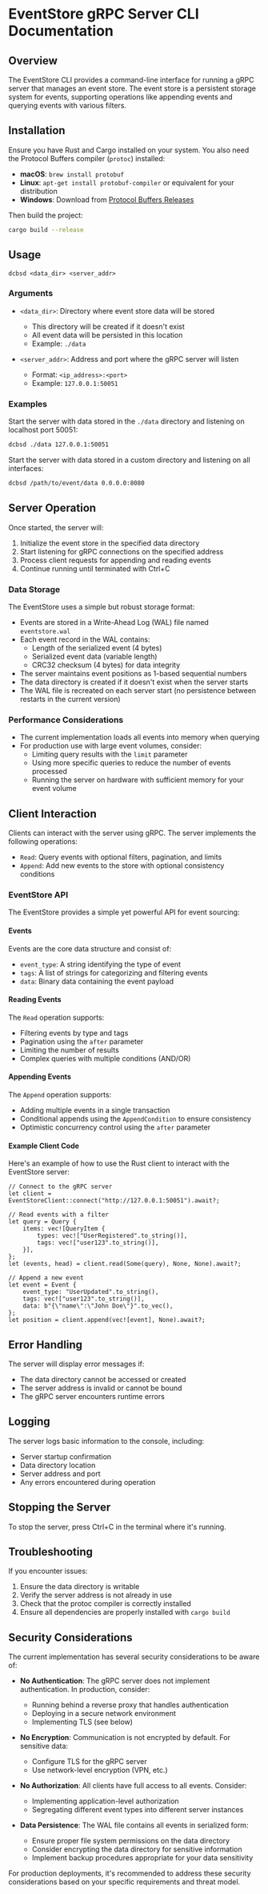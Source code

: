 # EventStore gRPC Server CLI Documentation

## Overview

The EventStore CLI provides a command-line interface for running a gRPC server that manages an event store. The event store is a persistent storage system for events, supporting operations like appending events and querying events with various filters.

## Installation

Ensure you have Rust and Cargo installed on your system. You also need the Protocol Buffers compiler (`protoc`) installed:

- **macOS**: `brew install protobuf`
- **Linux**: `apt-get install protobuf-compiler` or equivalent for your distribution
- **Windows**: Download from [Protocol Buffers Releases](https://github.com/protocolbuffers/protobuf/releases)

Then build the project:

```bash
cargo build --release
```

## Usage

```
dcbsd <data_dir> <server_addr>
```

### Arguments

- `<data_dir>`: Directory where event store data will be stored
  - This directory will be created if it doesn't exist
  - All event data will be persisted in this location
  - Example: `./data`

- `<server_addr>`: Address and port where the gRPC server will listen
  - Format: `<ip_address>:<port>`
  - Example: `127.0.0.1:50051`

### Examples

Start the server with data stored in the `./data` directory and listening on localhost port 50051:

```bash
dcbsd ./data 127.0.0.1:50051
```

Start the server with data stored in a custom directory and listening on all interfaces:

```bash
dcbsd /path/to/event/data 0.0.0.0:8080
```

## Server Operation

Once started, the server will:

1. Initialize the event store in the specified data directory
2. Start listening for gRPC connections on the specified address
3. Process client requests for appending and reading events
4. Continue running until terminated with Ctrl+C

### Data Storage

The EventStore uses a simple but robust storage format:

- Events are stored in a Write-Ahead Log (WAL) file named `eventstore.wal`
- Each event record in the WAL contains:
  - Length of the serialized event (4 bytes)
  - Serialized event data (variable length)
  - CRC32 checksum (4 bytes) for data integrity
- The server maintains event positions as 1-based sequential numbers
- The data directory is created if it doesn't exist when the server starts
- The WAL file is recreated on each server start (no persistence between restarts in the current version)

### Performance Considerations

- The current implementation loads all events into memory when querying
- For production use with large event volumes, consider:
  - Limiting query results with the `limit` parameter
  - Using more specific queries to reduce the number of events processed
  - Running the server on hardware with sufficient memory for your event volume

## Client Interaction

Clients can interact with the server using gRPC. The server implements the following operations:

- `Read`: Query events with optional filters, pagination, and limits
- `Append`: Add new events to the store with optional consistency conditions

### EventStore API

The EventStore provides a simple yet powerful API for event sourcing:

#### Events

Events are the core data structure and consist of:
- `event_type`: A string identifying the type of event
- `tags`: A list of strings for categorizing and filtering events
- `data`: Binary data containing the event payload

#### Reading Events

The `Read` operation supports:
- Filtering events by type and tags
- Pagination using the `after` parameter
- Limiting the number of results
- Complex queries with multiple conditions (AND/OR)

#### Appending Events

The `Append` operation supports:
- Adding multiple events in a single transaction
- Conditional appends using the `AppendCondition` to ensure consistency
- Optimistic concurrency control using the `after` parameter

#### Example Client Code

Here's an example of how to use the Rust client to interact with the EventStore server:

```
// Connect to the gRPC server
let client = EventStoreClient::connect("http://127.0.0.1:50051").await?;

// Read events with a filter
let query = Query {
    items: vec![QueryItem {
        types: vec!["UserRegistered".to_string()],
        tags: vec!["user123".to_string()],
    }],
};
let (events, head) = client.read(Some(query), None, None).await?;

// Append a new event
let event = Event {
    event_type: "UserUpdated".to_string(),
    tags: vec!["user123".to_string()],
    data: b"{\"name\":\"John Doe\"}".to_vec(),
};
let position = client.append(vec![event], None).await?;
```

## Error Handling

The server will display error messages if:
- The data directory cannot be accessed or created
- The server address is invalid or cannot be bound
- The gRPC server encounters runtime errors

## Logging

The server logs basic information to the console, including:
- Server startup confirmation
- Data directory location
- Server address and port
- Any errors encountered during operation

## Stopping the Server

To stop the server, press Ctrl+C in the terminal where it's running.

## Troubleshooting

If you encounter issues:

1. Ensure the data directory is writable
2. Verify the server address is not already in use
3. Check that the protoc compiler is correctly installed
4. Ensure all dependencies are properly installed with `cargo build`

## Security Considerations

The current implementation has several security considerations to be aware of:

- **No Authentication**: The gRPC server does not implement authentication. In production, consider:
  - Running behind a reverse proxy that handles authentication
  - Deploying in a secure network environment
  - Implementing TLS (see below)

- **No Encryption**: Communication is not encrypted by default. For sensitive data:
  - Configure TLS for the gRPC server
  - Use network-level encryption (VPN, etc.)

- **No Authorization**: All clients have full access to all events. Consider:
  - Implementing application-level authorization
  - Segregating different event types into different server instances

- **Data Persistence**: The WAL file contains all events in serialized form:
  - Ensure proper file system permissions on the data directory
  - Consider encrypting the data directory for sensitive information
  - Implement backup procedures appropriate for your data sensitivity

For production deployments, it's recommended to address these security considerations based on your specific requirements and threat model.
